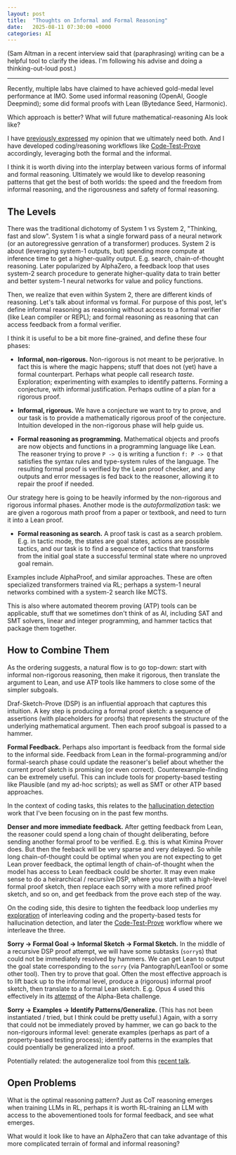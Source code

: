 ```yaml
---
layout: post
title:  "Thoughts on Informal and Formal Reasoning"
date:   2025-08-11 07:30:00 +0000
categories: AI
---
```


(Sam Altman in a recent interview said that (paraphrasing) writing can be a helpful tool to clarify the ideas.  I'm following his advise and doing a thinking-out-loud post.)

---

Recently, multiple labs have claimed to have achieved gold-medal level performance at IMO. 
Some used informal reasoning (OpenAI, Google Deepmind); some did formal proofs with Lean (Bytedance Seed, Harmonic).

Which approach is better? What will future  mathematical-reasoning AIs look like?

I have [previously expressed](https://gasstationmanager.github.io/ai/2025/02/13/leantool.html) my opinion that we ultimately need both. And I have developed coding/reasoning workflows like [Code-Test-Prove](https://gasstationmanager.github.io/ai/2025/06/08/proving-alphabeta.html) accordingly, leveraging both the formal and the informal.

I think it is worth diving into the interplay between various forms of informal and formal reasoning. Ultimately we would like to develop reasoning patterns that get the best of both worlds: the speed and the freedom from informal reasoning, and the rigorousness and safety of formal reasoning. 

## The Levels

There was the traditional dichotomy of System 1 vs System 2, "Thinking, fast and slow".
System 1 is what a single forward pass of a neural network (or an autoregressive genration of a transformer) produces. System 2 is about (leveraging system-1 outputs, but) spending more compute at inference time to get a higher-quality output. E.g. search, chain-of-thought reasoning.
Later popularized by AlphaZero, a feedback loop that uses system-2 search procedure to generate higher-quality data to train better and better system-1 neural networks for value and policy functions.


Then, we realize that even within System 2, there are different kinds of reasoning.
Let's talk about informal vs formal. For purpose of this post, let's define informal reasoning 
as reasoning without access to a formal verifier (like Lean compiler or REPL); and formal reasoning as reasoning that 
can access  feedback from a formal verifier.

I think it is useful to be a bit more fine-grained, and define these four phases:

- **Informal, non-rigorous.**
Non-rigorous is not meant to be perjorative. In fact this is where the magic happens; stuff that does not (yet) have a formal counterpart. Perhaps what people call research *taste*.
Exploration; experimenting with examples to identify patterns. 
Forming a conjecture, with informal justification. Perhaps outline of a plan for a rigorous proof.

- **Informal, rigorous.**
We have a conjecture we want to try to prove, and our task is to provide a mathematically rigorous proof of the conjecture. Intuition developed in the non-rigorous phase will help guide us.

- **Formal reasoning as programming.**
Mathematical objects and proofs are now objects and functions in a programming language like Lean.
The reasoner trying to prove `P -> Q` is writing a function `f: P -> Q` that satisfies the syntax rules and type-system rules of the language. 
The resulting formal proof is verified by the Lean proof checker, and any outputs and error messages is fed back to the reasoner, allowing it to repair the proof if needed.

Our strategy here is going to be heavily informed by the non-rigorous and rigorous informal phases. Another mode is the *autoformalization* task: we are given a rogorous math proof from a paper or textbook, and need to turn it into a Lean proof.

- **Formal reasoning as search.** 
A proof task is cast as a search problem. E.g. in tactic mode, the states are goal states, actions are possible tactics, and our task is to find a sequence of tactics that transforms from the initial goal state a successful terminal state where no unproved goal remain.

Examples include AlphaProof, and similar approaches. These are often specialized transformers trained via RL; perhaps a system-1 neural networks combined with a system-2 search like MCTS.

This is also where automated theorem proving (ATP) tools can be applicable, stuff that we sometimes don't think of as AI, including SAT and SMT solvers, linear and integer programming, and hammer tactics that package them together.


## How to Combine Them

As the ordering suggests, a natural flow is to go top-down: start with informal non-rigorous reasoning, then make it rigorous, then translate the argument to Lean, 
and use ATP tools like hammers to close some of the simpler subgoals.

Draf-Sketch-Prove (DSP) is an influential approach that captures this intuition. A key step is producing a formal proof sketch: a sequence of assertions (with placeholders for proofs) that represents the structure of the underlying mathematical argument. Then each proof subgoal is passed to a hammer.

**Formal Feedback.** Perhaps also important is feedback from the formal side to the informal side. 
Feedback from Lean in the formal-programming  and/or formal-search phase could 
update the reasoner's belief about whether the current proof sketch is promising (or even correct).
Counterexample-finding can be extremely useful. 
This can include tools for property-based testing like Plausible (and my ad-hoc scripts);
as well as SMT or other ATP based approaches.

In the context of coding tasks, this relates to the [hallucination detection](https://gasstationmanager.github.io/ai/2025/01/22/hallucination.html) work that I've been focusing on in the past few months.

**Denser and more immediate feedback.**
After getting feedback from Lean, the reasoner could spend a long chain of thought deliberating,
before sending another formal proof to be verified. E.g. this is what Kimina Prover does.
But then the feeback will be very sparse and very delayed.
So while long chain-of-thought could be optimal when you are not expecting to get Lean prover feedback,
the optimal length of chain-of-thought when the model has access to Lean feedback could be shorter.
It may even make sense to do a heirarchical / recursive DSP, where you start with a high-level formal proof sketch, then replace each sorry with a more refined proof sketch, and so on, and get feedback from the prove each step of the way.

On the coding side, this desire to tighten the feedback loop underlies my [exploration](https://gasstationmanager.github.io/ai/2025/03/28/alphabeta.html) of interleaving coding and the property-based tests for hallucination detection,
and later the [Code-Test-Prove](https://gasstationmanager.github.io/ai/2025/06/08/proving-alphabeta.html) workflow where we interleave the three. 


**Sorry -> Formal Goal -> Informal Sketch -> Formal Sketch.**
In the middle of a recursive DSP proof attempt, we will have some subtasks (`sorry`s) 
that could not be immediately resolved by hammers. 
We can get Lean to output the goal state corresponding to the `sorry` (via Pantograph/LeanTool or some other tool). Then try to prove that goal. 
Often the most effective approach is to lift back up to the informal level, produce a (rigorous) informal proof sketch, then translate to a formal Lean sketch.
E.g. Opus 4 used this effectively in its [attempt](https://gasstationmanager.github.io/ai/2025/07/06/leantool-updates.html) of the Alpha-Beta challenge.

**Sorry -> Examples -> Identify Patterns/Generalize.**
(This has not been instantiated / tried, but I think could be pretty useful.)
Again, with a sorry that could not be immediately proved by hammer, we can go back to the non-rigorours informal level:
generate examples (perhaps as part of a property-based testing process);
identify patterns in the examples that could poentially be generalized into a proof.

Potentially related: the autogeneralize tool from this [recent talk](https://www.newton.ac.uk/seminar/46714/).

## Open Problems

What is the optimal reasoning pattern? Just as CoT reasoning emerges when training LLMs in RL, 
perhaps it is worth RL-training an LLM with access to the abovementioned tools for formal feedback, and see what emerges.

What would it look like to have an AlphaZero  that can take advantage of this more complicated terrain of formal and informal reasoning?


